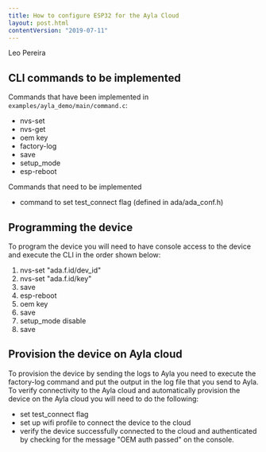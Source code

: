 ```yaml
---
title: How to configure ESP32 for the Ayla Cloud
layout: post.html
contentVersion: "2019-07-11"
---
```


<span class="by-line">Leo Pereira</span>

## CLI commands to be implemented

Commands that have been implemented in ```examples/ayla_demo/main/command.c```:

* nvs-set
* nvs-get
* oem key
* factory-log 
* save
* setup_mode
* esp-reboot

Commands that need to be implemented

* command to set test_connect flag (defined in ada/ada_conf.h)

## Programming the device

To program the device you will need to have console access to the device and execute the CLI in the order shown below:

1.	nvs-set "ada.f.id/dev_id"  <DSN>
1.	nvs-set "ada.f.id/key"  <key>
1.	save
1.	esp-reboot
1.	oem key  <oem secret>
1.	save
1.	setup_mode disable
1.	save

## Provision the device on Ayla cloud

To provision the device by sending the logs to Ayla you need to execute the factory-log command and put the output in the log file that you send to Ayla. To verify connectivity to the Ayla cloud and automatically provision the device on the Ayla cloud you will need to do the following:

* set test_connect flag
* set up wifi profile to connect the device to the cloud
* verify the device successfully connected to the cloud and authenticated by checking for the message "OEM auth passed" on the console.
